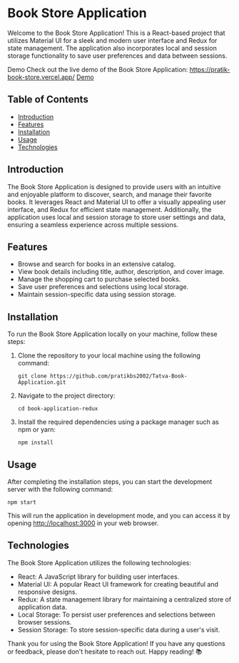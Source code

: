 # Book Store Application

Welcome to the Book Store Application! This is a React-based project that utilizes Material UI for a sleek and modern user interface and Redux for state management. The application also incorporates local and session storage functionality to save user preferences and data between sessions.

Demo
Check out the live demo of the Book Store Application: https://pratik-book-store.vercel.app/
[Demo](https://pratik-book-store.vercel.app/)


## Table of Contents

- [Introduction](#introduction)
- [Features](#features)
- [Installation](#installation)
- [Usage](#usage)
- [Technologies](#technologies)

## Introduction

The Book Store Application is designed to provide users with an intuitive and enjoyable platform to discover, search, and manage their favorite books. It leverages React and Material UI to offer a visually appealing user interface, and Redux for efficient state management. Additionally, the application uses local and session storage to store user settings and data, ensuring a seamless experience across multiple sessions.

## Features

- Browse and search for books in an extensive catalog.
- View book details including title, author, description, and cover image.
- Manage the shopping cart to purchase selected books.
- Save user preferences and selections using local storage.
- Maintain session-specific data using session storage.

## Installation

To run the Book Store Application locally on your machine, follow these steps:

1. Clone the repository to your local machine using the following command:

   ```
   git clone https://github.com/pratikbs2002/Tatva-Book-Application.git
   ```

2. Navigate to the project directory:

   ```
   cd book-application-redux
   ```

3. Install the required dependencies using a package manager such as npm or yarn:

   ```
   npm install
   ```

## Usage

After completing the installation steps, you can start the development server with the following command:

```
npm start
```

This will run the application in development mode, and you can access it by opening [http://localhost:3000](http://localhost:3000) in your web browser.

## Technologies

The Book Store Application utilizes the following technologies:

- React: A JavaScript library for building user interfaces.
- Material UI: A popular React UI framework for creating beautiful and responsive designs.
- Redux: A state management library for maintaining a centralized store of application data.
- Local Storage: To persist user preferences and selections between browser sessions.
- Session Storage: To store session-specific data during a user's visit.


Thank you for using the Book Store Application! If you have any questions or feedback, please don't hesitate to reach out. Happy reading! 📚
